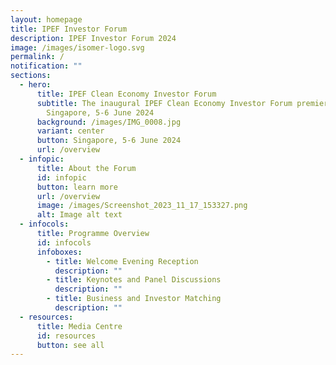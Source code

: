 ```yaml
---
layout: homepage
title: IPEF Investor Forum
description: IPEF Investor Forum 2024
image: /images/isomer-logo.svg
permalink: /
notification: ""
sections:
  - hero:
      title: IPEF Clean Economy Investor Forum
      subtitle: The inaugural IPEF Clean Economy Investor Forum premieres in
        Singapore, 5-6 June 2024
      background: /images/IMG_0008.jpg
      variant: center
      button: Singapore, 5-6 June 2024
      url: /overview
  - infopic:
      title: About the Forum
      id: infopic
      button: learn more
      url: /overview
      image: /images/Screenshot_2023_11_17_153327.png
      alt: Image alt text
  - infocols:
      title: Programme Overview
      id: infocols
      infoboxes:
        - title: Welcome Evening Reception
          description: ""
        - title: Keynotes and Panel Discussions
          description: ""
        - title: Business and Investor Matching
          description: ""
  - resources:
      title: Media Centre
      id: resources
      button: see all
---
```

